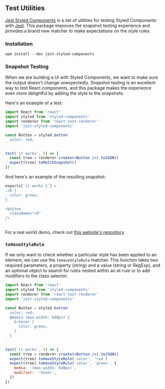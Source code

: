 ## Test Utilities

[Jest Styled Components](https://github.com/styled-components/jest-styled-components) is a set
of utilities for testing Styled Components with [Jest](https://github.com/facebook/jest).
This package improves the snapshot testing experience and provides a
brand new matcher to make expectations on the style rules.

### Installation

```
npm install --dev jest-styled-components
```

### Snapshot Testing

When we are building a UI with Styled Components, we want to make sure
the output doesn't change unexpectedly.
Snapshot testing is an excellent way to test React components, and this
package makes the experience even more delightful by adding the style
to the snapshots.

Here's an example of a test:

```jsx
import React from 'react'
import styled from 'styled-components'
import renderer from 'react-test-renderer'
import 'jest-styled-components'

const Button = styled.button`
  color: red;
`

test('it works', () => {
  const tree = renderer.create(<Button />).toJSON()
  expect(tree).toMatchSnapshot()
})
```

And here's an example of the resulting snapshot:

```jsx
exports[`it works 1`] = `
.c0 {
  color: green;
}

<button
  className="c0"
/>
`
```

For a real world demo, check out
[this website's repository](https://github.com/styled-components/styled-components-website/tree/master/test).

### `toHaveStyleRule`

If we only want to check whether a particular style has been applied to
an element, we can use the `toHaveStyleRule` matcher.
This function takes two required parameters, a property (string) and
a value (string or RegExp), and an optional object to search for rules
nested within an at-rule or to add modifiers to the class selector.

```jsx
import React from 'react'
import styled from 'styled-components'
import renderer from 'react-test-renderer'
import 'jest-styled-components'

const Button = styled.button`
  color: red;
  @media (max-width: 640px) {
    &:hover {
      color: green;
    }
  }
`

test('it works', () => {
  const tree = renderer.create(<Button />).toJSON()
  expect(tree).toHaveStyleRule('color', 'red')
  expect(tree).toHaveStyleRule('color', 'green', {
    media: '(max-width: 640px)',
    modifier: ':hover',
  })
})
```
